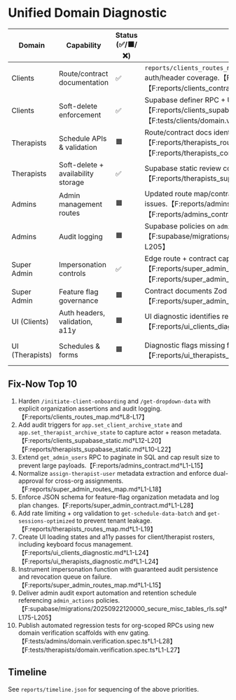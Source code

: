 # Unified Domain Diagnostic

| Domain | Capability | Status (✅/🟧/❌) | Evidence | Gaps/Risks | Proposed Fix | Effort (S/M/L) |
| --- | --- | --- | --- | --- | --- | --- |
| Clients | Route/contract documentation | ✅ | `reports/clients_routes_map.md`, `reports/clients_contract.md` refreshed with auth/header coverage.【F:reports/clients_routes_map.md†L1-L18】【F:reports/clients_contract.md†L1-L34】 | Ongoing reliance on RLS for dropdown data; onboarding lacks org scope. | Add explicit organization assertions in `/initiate-client-onboarding` and `/get-dropdown-data` plus contract tests. | M |
| Clients | Soft-delete enforcement | ✅ | Supabase definer RPC + UI wiring documented; tests require env gating.【F:reports/clients_supabase_static.md†L1-L23】【F:tests/clients/domain.verification.spec.ts†L1-L29】 | No audit trail beyond updated timestamps. | Add audit trigger + reportable log table (`proposals/sql/clients_rls_fixes.sql`). | M |
| Therapists | Schedule APIs & validation | 🟧 | Route/contract docs identify missing org checks; Zod partial validation noted.【F:reports/therapists_routes_map.md†L1-L19】【F:reports/therapists_contract.md†L1-L30】 | `get-schedule-data-batch` trusts caller IDs; availability JSON unbounded. | Extend RPCs to verify organization_id and enforce JSON schema; add throttling. | L |
| Therapists | Soft-delete + availability storage | ✅ | Supabase static review covers archive RPC + availability indexes.【F:reports/therapists_supabase_static.md†L1-L25】 | Lack of audit around `set_therapist_archive_state`. | Add audit trigger + retention policy (see `proposals/sql/therapists_rls_fixes.sql`). | M |
| Admins | Admin management routes | 🟧 | Updated route map/contract highlight in-memory pagination + path parsing issues.【F:reports/admins_routes_map.md†L1-L18】【F:reports/admins_contract.md†L1-L33】 | RPC still returns full dataset; no per-page LIMIT in SQL. | Update `get_admin_users` to accept limit/offset and enforce in SQL (`proposals/patches/admins_routes.diff`). | M |
| Admins | Audit logging | 🟧 | Supabase policies on `admin_actions` ensure scoped inserts.【F:supabase/migrations/20250922120000_secure_misc_tables_rls.sql†L175-L205】 | Missing cross-org audit export + retention schedule. | Add scheduled export + retention cron; extend `admin_actions` indexes (proposal). | M |
| Super Admin | Impersonation controls | ✅ | Edge route + contract capture TTL enforcement and audit inserts.【F:reports/super_admin_routes_map.md†L1-L15】【F:reports/super_admin_contract.md†L1-L26】 | Audit insert failures only log to console. | Implement mandatory transaction + retry or queue (see `proposals/sql/super_admin_audit_triggers.sql`). | M |
| Super Admin | Feature flag governance | 🟧 | Contract documents Zod action schema but notes metadata gaps.【F:reports/super_admin_contract.md†L1-L28】 | No metadata schema; lacks plan history log. | Introduce JSON schema enforcement + history table (proposal). | M |
| UI (Clients) | Auth headers, validation, a11y | 🟧 | UI diagnostic identifies reliance on anon client + minimal validation.【F:reports/ui_clients_diagnostic.md†L1-L30】 | Accessibility review pending for modals; no debounced saves. | Add aria labels + server proxy for roster fetch. | M |
| UI (Therapists) | Schedules & forms | 🟧 | Diagnostic flags missing focus management + conflict toasts.【F:reports/ui_therapists_diagnostic.md†L1-L28】 | No loading skeleton for heavy schedule queries; manual refresh required. | Add suspense + virtualization; enforce accessible modals. | M |

## Fix-Now Top 10
1. Harden `/initiate-client-onboarding` and `/get-dropdown-data` with explicit organization assertions and audit logging.【F:reports/clients_routes_map.md†L8-L17】
2. Add audit triggers for `app.set_client_archive_state` and `app.set_therapist_archive_state` to capture actor + reason metadata.【F:reports/clients_supabase_static.md†L12-L20】【F:reports/therapists_supabase_static.md†L10-L22】
3. Extend `get_admin_users` RPC to paginate in SQL and cap result size to prevent large payloads.【F:reports/admins_contract.md†L1-L15】
4. Normalize `assign-therapist-user` metadata extraction and enforce dual-approval for cross-org assignments.【F:reports/super_admin_routes_map.md†L1-L18】
5. Enforce JSON schema for feature-flag organization metadata and log plan changes.【F:reports/super_admin_contract.md†L1-L28】
6. Add rate limiting + org validation to `get-schedule-data-batch` and `get-sessions-optimized` to prevent tenant leakage.【F:reports/therapists_routes_map.md†L1-L19】
7. Create UI loading states and a11y passes for client/therapist rosters, including keyboard focus management.【F:reports/ui_clients_diagnostic.md†L1-L24】【F:reports/ui_therapists_diagnostic.md†L1-L24】
8. Instrument impersonation function with guaranteed audit persistence and revocation queue on failure.【F:reports/super_admin_routes_map.md†L1-L15】
9. Deliver admin audit export automation and retention schedule referencing `admin_actions` policies.【F:supabase/migrations/20250922120000_secure_misc_tables_rls.sql†L175-L205】
10. Publish automated regression tests for org-scoped RPCs using new domain verification scaffolds with env gating.【F:tests/admins/domain.verification.spec.ts†L1-L28】【F:tests/therapists/domain.verification.spec.ts†L1-L27】

## Timeline
See `reports/timeline.json` for sequencing of the above priorities.
